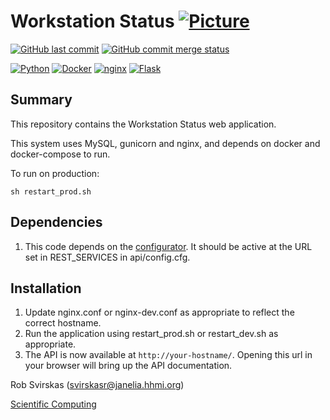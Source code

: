 # Workstation Status [![Picture](https://raw.github.com/janelia-flyem/janelia-flyem.github.com/master/images/HHMI_Janelia_Color_Alternate_180x40.png)](http://www.janelia.org)

[![GitHub last commit](https://img.shields.io/github/last-commit/JaneliaSciComp/workstation_status.svg)](https://github.com/JaneliaSciComp/workstation_status)
[![GitHub commit merge status](https://img.shields.io/github/commit-status/badges/shields/master/5d4ab86b1b5ddfb3c4a70a70bd19932c52603b8c.svg)](https://github.com/JaneliaSciComp/workstation_status)

[![Python](https://img.shields.io/badge/Python-FFD43B?style=for-the-badge&logo=python&logoColor=blue)](https://www.python.org/)
[![Docker](https://img.shields.io/badge/Docker-2CA5E0?style=for-the-badge&logo=docker&logoColor=white)](https://www.docker.com/)
[![nginx](https://img.shields.io/badge/Nginx-009639?style=for-the-badge&logo=nginx&logoColor=white)](https://www.nginx.com/)
[![Flask](https://img.shields.io/badge/Flask-000000?style=for-the-badge&logo=flask&logoColor=white)](https://flask.palletsprojects.com/en/2.2.x/)

## Summary
This repository contains the Workstation Status web application. 

This system uses MySQL, gunicorn and nginx, and depends on docker and docker-compose
to run.

To run on production:

    sh restart_prod.sh
   
## Dependencies

1. This code depends on the [configurator](https://github.com/JaneliaSciComp/configurator). It should be active at the URL set in REST_SERVICES in api/config.cfg.

## Installation

1. Update nginx.conf or nginx-dev.conf as appropriate to reflect the correct hostname.
2. Run the application using restart_prod.sh or restart_dev.sh as appropriate.
3. The API is now available at `http://your-hostname/`. Opening this url in your browser will bring up the API documentation.


Rob Svirskas (<svirskasr@janelia.hhmi.org>)

[Scientific Computing](http://www.janelia.org/research-resources/computing-resources)
